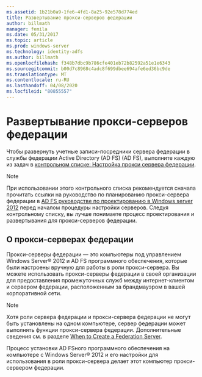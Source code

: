 ```yaml
---
ms.assetid: 1b21b0a9-1fe6-4fd1-8a25-92e578d774ed
title: Развертывание прокси-серверов федерации
author: billmath
manager: femila
ms.date: 05/31/2017
ms.topic: article
ms.prod: windows-server
ms.technology: identity-adfs
ms.author: billmath
ms.openlocfilehash: f348b7dbc9b786cfe401eb72b82592a51e1e6343
ms.sourcegitcommit: b00d7c8968c4adc8f699dbee694afe6ed36bc9de
ms.translationtype: MT
ms.contentlocale: ru-RU
ms.lasthandoff: 04/08/2020
ms.locfileid: "80855557"
---
```

# <a name="deploying-federation-server-proxies"></a>Развертывание прокси-серверов федерации

Чтобы развернуть учетные записи-посредники сервера федерации в службы федерации Active Directory (AD FS) \(AD FS\), выполните каждую из задач в [контрольном списке: Настройка прокси сервера федерации](Checklist--Setting-Up-a-Federation-Server-Proxy.md).  
  
> [!NOTE]  
> При использовании этого контрольного списка рекомендуется сначала прочитать ссылки на руководство по планированию прокси-сервера федерации в [AD FS руководстве по проектированию в Windows server 2012](https://technet.microsoft.com/library/dd807036.aspx) перед началом процедуры настройки серверов. Следуя контрольному списку, вы лучше понимаете процесс проектирования и развертывания для прокси-серверов федерации.  
  
## <a name="about-federation-server-proxies"></a>О прокси-серверах федерации  
Прокси-серверы федерации — это компьютеры под управлением Windows Server&reg; 2012 и AD FS программного обеспечения, которые были настроены вручную для работы в роли прокси-сервера. Вы можете использовать прокси-серверы федерации в своей организации для предоставления промежуточных служб между интернет-клиентом и сервером федерации, расположенным за брандмауэром в вашей корпоративной сети.  
  
> [!NOTE]  
> Хотя роли сервера федерации и прокси-сервера федерации не могут быть установлены на одном компьютере, сервер федерации может выполнять функции прокси-сервера федерации. Дополнительные сведения см. в разделе [When to Create a Federation Server](https://technet.microsoft.com/library/dd807101.aspx).  
  
Процесс установки AD FSного программного обеспечения на компьютере с Windows Server&reg; 2012 и его настройки для использования в роли прокси-сервера делает этот компьютер прокси-сервером федерации.  
  

